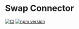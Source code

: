 # Swap Connector

[![CI](https://github.com/mimic-fi/v1-swap-connector/actions/workflows/ci.yml/badge.svg)](https://github.com/mimic-fi/v1-swap-connector/actions/workflows/ci.yml)
[![npm version](https://img.shields.io/npm/v/@mimic-fi/v1-swap-connector/latest.svg)](https://www.npmjs.com/package/@mimic-fi/v1-swap-connector/v/latest)
